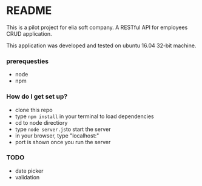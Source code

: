 # README #

This is a pilot project for elia soft company. A RESTful API for employees CRUD application.

This application was developed and tested on ubuntu 16.04 32-bit machine.

### prerequesties ###
* node
* npm
### How do I get set up? ###

* clone this repo
* type `npm install` in your terminal to load dependencies
* cd to node directiory
* type `node server.js`to start the server
* in your browser, type "localhost:<port>" 
* port is shown once you run the server



### TODO ###
* date picker
* validation
